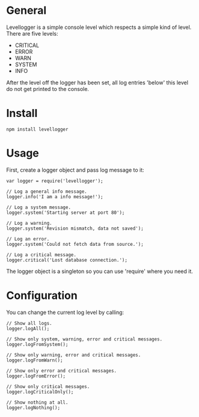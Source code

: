 # General
Levellogger is a simple console level which respects a simple kind of level. There are five levels:

* CRITICAL
* ERROR
* WARN
* SYSTEM
* INFO

After the level off the logger has been set, all log entries 'below' this level do not get printed to the console.

# Install

    npm install levellogger
   
# Usage

First, create a logger object and pass log message to it:

    var logger = require('levellogger');
    
    // Log a general info message.
    logger.info('I am a info message!');
    
    // Log a system message.
    logger.system('Starting server at port 80');
    
    // Log a warning.
    logger.system('Revision mismatch, data not saved');
    
    // Log an error.
    logger.system('Could not fetch data from source.');
    
    // Log a critical message.
    logger.critical('Lost database connection.');
    
The logger object is a singleton so you can use 'require' where you need it.
    
# Configuration

You can change the current log level by calling:

    // Show all logs.
    logger.logAll();
    
    // Show only system, warning, error and critical messages.
    logger.logFromSystem();
    
    // Show only warning, error and critical messages.
    logger.logFromWarn();
    
    // Show only error and critical messages.
    logger.logFromError();
    
    // Show only critical messages.
    logger.logCriticalOnly();
    
    // Show nothing at all.
    logger.logNothing();
    